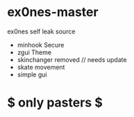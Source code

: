 # ex0nes-master
ex0nes self leak source 
- minhook Secure 
- zgui Theme
- skinchanger removed // needs update
- skate movement
- simple gui
# $ only pasters $

